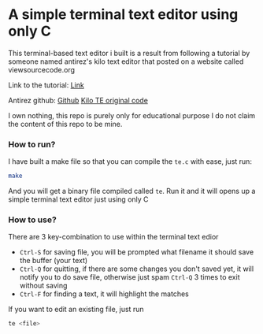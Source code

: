 # A simple terminal text editor using only C

This terminal-based text editor i built is a result from
following a tutorial by someone named antirez's kilo text editor
that posted on a website called viewsourcecode.org

Link to the tutorial:
[Link](https://viewsourcecode.org/snaptoken/kilo/)

Antirez github:
[Github](https://github.com/antirez/)
[Kilo TE original code](https://github.com/antirez/kilo)

I own nothing, this repo is purely only for educational purpose
I do not claim the content of this repo to be mine.

### How to run?

I have built a make file so that you can compile the `te.c` with ease, just run:

```bash
make
```

And you will get a binary file compiled called `te`. Run it and it will opens up a simple terminal text editor just using only C

### How to use?

There are 3 key-combination to use within the terminal text edior
- `Ctrl-S` for saving file, you will be prompted what filename it should save the buffer (your text)
- `Ctrl-Q` for quitting, if there are some changes you don't saved yet, it will notify you to do save file, otherwise just spam `Ctrl-Q` 3 times to exit without saving
- `Ctrl-F` for finding a text, it will highlight the matches

If you want to edit an existing file, just run
```bash
te <file>
```
